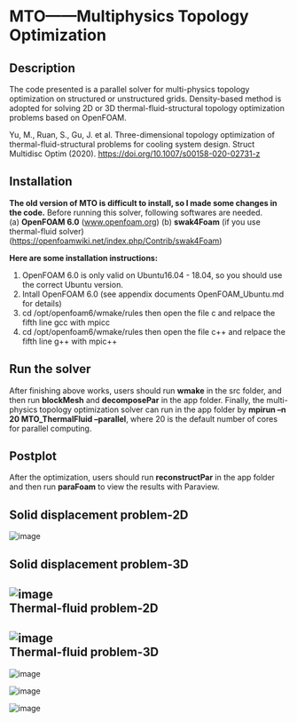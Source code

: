  MTO——Multiphysics Topology Optimization
=========================================
Description
-----------
The code presented is a parallel solver for multi-physics topology optimization on structured or unstructured  grids. Density-based method is adopted for solving 2D or 3D thermal-fluid-structural topology optimization problems based on OpenFOAM. 

Yu, M., Ruan, S., Gu, J. et al. Three-dimensional topology optimization of thermal-fluid-structural problems for cooling system design. Struct Multidisc Optim (2020). https://doi.org/10.1007/s00158-020-02731-z 

Installation
------------
**The old version of MTO is difficult to install, so I made some changes in the code.**
Before running this solver, following softwares are needed.  
(a) **OpenFOAM 6.0**  (www.openfoam.org)
(b) **swak4Foam** (if you use thermal-fluid solver) (https://openfoamwiki.net/index.php/Contrib/swak4Foam)

**Here are some installation instructions:**
1. OpenFOAM 6.0 is only valid on Ubuntu16.04 - 18.04, so you should use the correct Ubuntu version.
2. Intall OpenFOAM 6.0 (see appendix documents OpenFOAM_Ubuntu.md for details)
3. cd /opt/openfoam6/wmake/rules then open the file c and relpace the fifth line gcc with mpicc
4. cd /opt/openfoam6/wmake/rules then open the file c++ and relpace the fifth line g++ with mpic++

Run the solver
--------------
 After finishing above works, users should run **wmake** in the src folder, and then run **blockMesh** and **decomposePar** in the app folder. Finally, the multi-physics topology optimization solver can run in the app folder by **mpirun –n 20 MTO_ThermalFluid –parallel**, where 20 is the default number of cores for parallel computing.
 
Postplot
--------
After the optimization, users should run **reconstructPar** in the app folder and then run **paraFoam** to view the results with Paraview.  

Solid displacement problem-2D  
-----------------------------
![image](https://github.com/MTopOpt/MTO/blob/master/MTO/beam_2D.gif)  

Solid displacement problem-3D  
-----------------------------
![image](https://github.com/MTopOpt/MTO/blob/master/MTO/beam_3D.gif)  
Thermal-fluid problem-2D  
------------------------
![image](https://github.com/MTopOpt/MTO/blob/master/MTO/heatsink_2D.gif)  
Thermal-fluid problem-3D  
------------------------
![image](https://github.com/MTopOpt/MTO/blob/master/MTO/heatsink_3D.gif)  

![image](https://github.com/MTopOpt/MTO/blob/master/MTO/12.gif)  

![image](https://github.com/MTopOpt/MTO/blob/master/MTO/13.gif)  
